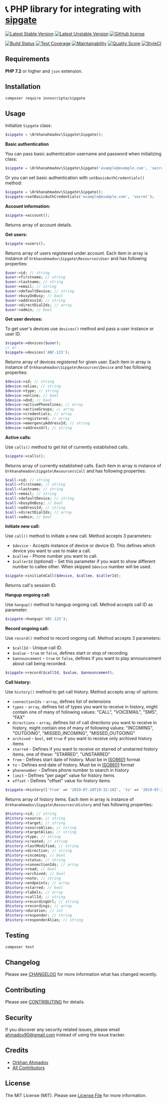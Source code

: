 # :telephone_receiver: PHP library for integrating with [sipgate](https://www.sipgate.com)

[![Latest Stable Version](https://poser.pugx.org/orkhanahmadov/sipgate/v/stable)](https://packagist.org/packages/orkhanahmadov/sipgate)
[![Latest Unstable Version](https://poser.pugx.org/orkhanahmadov/sipgate/v/unstable)](https://packagist.org/packages/orkhanahmadov/sipgate)
[![GitHub license](https://img.shields.io/github/license/orkhanahmadov/sipgate.svg)](https://github.com/orkhanahmadov/sipgate/blob/master/LICENSE.md)

[![Build Status](https://img.shields.io/travis/orkhanahmadov/sipgate.svg)](https://travis-ci.org/orkhanahmadov/sipgate)
[![Test Coverage](https://img.shields.io/codeclimate/coverage/orkhanahmadov/sipgate.svg)](https://codeclimate.com/github/orkhanahmadov/sipgate/test_coverage)
[![Maintainability](https://img.shields.io/codeclimate/maintainability/orkhanahmadov/sipgate.svg)](https://codeclimate.com/github/orkhanahmadov/sipgate/maintainability)
[![Quality Score](https://img.shields.io/scrutinizer/g/orkhanahmadov/sipgate.svg)](https://scrutinizer-ci.com/g/orkhanahmadov/sipgate)
[![StyleCI](https://github.styleci.io/repos/185805106/shield?branch=master)](https://github.styleci.io/repos/185805106)

## Requirements

**PHP 7.2** or higher and ``json`` extension.

## Installation

``` bash
composer require innoscripta/sipgate
```

## Usage

Initialize `Sipgate` class:
``` php
$sipgate = \Orkhanahmadov\Sipgate\Sipgate();
```

**Basic authentication**

You can pass basic authentication username and password when initializing class:
``` php
$sipgate = \Orkhanahmadov\Sipgate\Sipgate('example@example.com', 'secret');
```

Or you can set basic authentication with `setBasicAuthCredentials()` method:
``` php
$sipgate = \Orkhanahmadov\Sipgate\Sipgate();
$sipgate->setBasicAuthCredentials('example@example.com', 'secret');
```

**Account information:**

``` php
$sipgate->account();
```
Returns array of account details.

**Get users:**

``` php
$sipgate->users();
```
Returns array of users registered under account. Each item in array is instance of `Orkhanahmadov\Sipgate\Resources\User` and has following properties:

``` php
$user->id; // string
$user->firstname; // string
$user->lastname; // string
$user->email; // string
$user->defaultDevice; // string
$user->busyOnBusy; // bool
$user->addressId; // string
$user->directDialIds; // array
$user->admin; // bool
```

**Get user devices:**

To get user's devices use `devices()` method and pass a user instance or user ID.

``` php
$sipgate->devices($user);
// or
$sipgate->devices('ABC-123');
```
Returns array of devices registered for given user. Each item in array is instance of `Orkhanahmadov\Sipgate\Resources\Device` and has following properties:

``` php
$device->id; // string
$device->alias; // string
$device->type; // string
$device->online; // bool
$device->dnd; // bool
$device->activePhonelines; // array
$device->activeGroups; // array
$device->credentials; // array
$device->registered; // array
$device->emergencyAddressId; // string
$device->addressUrl; // string
```

**Active calls:**

Use `calls()` method to get list of currently established calls.

``` php
$sipgate->calls();
```
Returns array of currently established calls. Each item in array is instance of `Orkhanahmadov\Sipgate\Resources\Call` and has following properties:

``` php
$call->id; // string
$call->firstname; // string
$call->lastname; // string
$call->email; // string
$call->defaultDevice; // string
$call->busyOnBusy; // bool
$call->addressId; // string
$call->directDialIds; // array
$call->admin; // bool
```

**Initiate new call:**

Use `call()` method to initiate a new call. Method accepts 3 parameters:

* `$device` - Accepts instance of device or device ID. This defines which device you want to use to make a call.
* `$callee` - Phone number you want to call.
* `$callerId` (optional) - Set this parameter if you want to show different number to callee other. When skipped `$device` number will be used.

``` php
$sipgate->initiateCall($device, $callee, $callerId);
```
Returns call's session ID.

**Hangup ongoing call:**

Use `hangup()` method to hangup ongoing call. Method accepts call ID as parameter:

``` php
$sipgate->hangup('ABC-123');
```

**Record ongoing call:**

Use `record()` method to record ongoing call. Method accepts 3 parameters:

* `$callId` - Unique call ID.
* `$value` - `true` or `false`, defines start or stop of recording.
* `$announcement` - `true` or `false`, defines if you want to play announcement about call being recorded.

``` php
$sipgate->record($callId, $value, $announcement);
```

**Call history:**

Use `history()` method to get call history. Method accepts array of options:

* `connectionIds` - `array`, defines list of extensions
* `types` - `array`, defines list of types you want to receive in history, might contain one of many of following values: "CALL", "VOICEMAIL", "SMS", "FAX"
* `directions` - `array`, defines list of call directions you want to receive in history, might contain one of many of following values: "INCOMING", "OUTGOING", "MISSED_INCOMING", "MISSED_OUTGOING"
* `archived` - `bool`, set `true` if you want to receive only archived history items
* `starred` - Defines if you want to receive on starred of unstarred history items, one of these: "STARRED", "UNSTARRED"
* `from` - Defines start date of history. Must be in [ISO8601](https://en.wikipedia.org/wiki/ISO_8601) format
* `to` - Defines end date of history. Must be in [ISO8601](https://en.wikipedia.org/wiki/ISO_8601) format
* `phonenumber` - Defines phone number to search in history
* `limit` - Defines "per page" value for history items
* `offset` - Defines "offset" value for history items

``` php
$sipgate->history(['from' => '2019-07-10T19:32:18Z', 'to' => '2019-07-22T19:32:18Z']);
```

Returns array of history items. Each item in array is instance of `Orkhanahmadov\Sipgate\Resources\History` and has following properties:

``` php
$history->id; // string
$history->source; // string
$history->target; // string
$history->sourceAlias; // string
$history->targetAlias; // string
$history->type; // string
$history->created; // string
$history->lastModified; // string
$history->direction; // string
$history->incoming; // bool
$history->status; // string
$history->connectionIds; // array
$history->read; // bool
$history->archived; // bool
$history->note; // string
$history->endpoints; // array
$history->starred; // bool
$history->labels; // array
$history->callId; // string
$history->recordingUrl; // string
$history->recordings; // array
$history->duration; // int
$history->responder; // string
$history->responderAlias; // string
```

## Testing

``` bash
composer test
```

## Changelog

Please see [CHANGELOG](CHANGELOG.md) for more information what has changed recently.

## Contributing

Please see [CONTRIBUTING](CONTRIBUTING.md) for details.

## Security

If you discover any security related issues, please email ahmadov90@gmail.com instead of using the issue tracker.

## Credits

- [Orkhan Ahmadov](https://github.com/orkhanahmadov)
- [All Contributors](../../contributors)

## License

The MIT License (MIT). Please see [License File](LICENSE.md) for more information.
